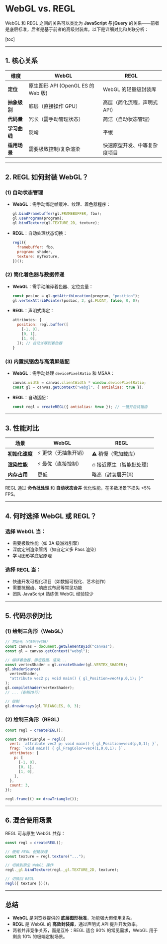 # WebGL vs. REGL

WebGL 和 REGL 之间的关系可以类比为 **JavaScript 与 jQuery** 的关系——前者是底层标准，后者是基于前者的高级封装库。以下是详细对比和关联分析：

[toc]

---

## **1. 核心关系**

| **维度**     | **WebGL**                          | **REGL**                     |
| ------------ | ---------------------------------- | ---------------------------- |
| **定位**     | 原生图形 API (OpenGL ES 的 Web 版) | WebGL 的轻量级封装库         |
| **抽象级别** | 底层（直接操作 GPU）               | 高层（简化流程，声明式 API） |
| **代码量**   | 冗长（需手动管理状态）             | 简洁（自动状态管理）         |
| **学习曲线** | 陡峭                               | 平缓                         |
| **适用场景** | 需要极致控制/复杂渲染              | 快速原型开发、中等复杂度项目 |

---

## **2. REGL 如何封装 WebGL？**

### **(1) 自动状态管理**

- **WebGL**：需手动绑定帧缓冲、纹理、着色器程序：

  ```javascript
  gl.bindFramebuffer(gl.FRAMEBUFFER, fbo);
  gl.useProgram(program);
  gl.bindTexture(gl.TEXTURE_2D, texture);
  ```

- **REGL**：自动处理状态切换：

  ```javascript
  regl({
    framebuffer: fbo,
    program: shader,
    texture: myTexture,
  })();
  ```

### **(2) 简化着色器与数据传递**

- **WebGL**：需手动编译着色器、定位变量：

  ```javascript
  const posLoc = gl.getAttribLocation(program, "position");
  gl.vertexAttribPointer(posLoc, 2, gl.FLOAT, false, 0, 0);
  ```

- **REGL**：声明式绑定：

  ```javascript
  attributes: {
    position: regl.buffer([
      [-1, 0],
      [0, 1],
      [1, 0],
    ]); // 自动关联到着色器
  }
  ```

### **(3) 内置抗锯齿与高清屏适配**

- **WebGL**：需手动处理 `devicePixelRatio` 和 MSAA：

  ```javascript
  canvas.width = canvas.clientWidth * window.devicePixelRatio;
  const gl = canvas.getContext("webgl", { antialias: true });
  ```

- **REGL**：自动适配：

  ```javascript
  const regl = createREGL({ antialias: true }); // 一键开启抗锯齿
  ```

---

## **3. 性能对比**

| **场景**       | **WebGL**            | **REGL**                 |
| -------------- | -------------------- | ------------------------ |
| **初始化速度** | ⚡️ 更快（无抽象开销） | ⚠️ 稍慢（需加载库）       |
| **渲染性能**   | ⚡️ 最优（直接控制）   | 🔥 接近原生（智能批处理） |
| **内存占用**   | 更低                 | 略高（封装层开销）       |

REGL 通过 **命令批处理** 和 **自动状态合并** 优化性能，在多数场景下损失 <5% FPS。

---

## **4. 何时选择 WebGL 或 REGL？**

### **选择 WebGL 当：**

- 需要极致性能（如 3A 级游戏引擎）
- 深度定制渲染管线（如自定义多 Pass 渲染）
- 学习图形学底层原理

### **选择 REGL 当：**

- 快速开发可视化项目（如数据可视化、艺术创作）
- 需要抗锯齿、响应式布局等常见功能
- 团队 JavaScript 熟练但 WebGL 经验较少

---

## **5. 代码示例对比**

### **(1) 绘制三角形（WebGL）**

```javascript
// 初始化（约50行代码）
const canvas = document.getElementById("canvas");
const gl = canvas.getContext("webgl");

// 编译着色器、绑定数据、渲染...
const vertexShader = gl.createShader(gl.VERTEX_SHADER);
gl.shaderSource(
  vertexShader,
  "attribute vec2 p; void main() { gl_Position=vec4(p,0,1); }"
);
gl.compileShader(vertexShader);
// ...（省略20行）

// 绘制
gl.drawArrays(gl.TRIANGLES, 0, 3);
```

### **(2) 绘制三角形（REGL）**

```javascript
const regl = createREGL();

const drawTriangle = regl({
  vert: `attribute vec2 p; void main() { gl_Position=vec4(p,0,1); }`,
  frag: `void main() { gl_FragColor=vec4(1,0,0,1); }`,
  attributes: {
    p: [
      [-1, 0],
      [0, 1],
      [1, 0],
    ],
  },
  count: 3,
});

regl.frame(() => drawTriangle());
```

---

## **6. 混合使用场景**

REGL 可与原生 WebGL 共存：

```javascript
const regl = createREGL();

// 使用 REGL 创建纹理
const texture = regl.texture("...");

// 切换到原生 WebGL 操作
regl._gl.bindTexture(regl._gl.TEXTURE_2D, texture);

// 切换回 REGL
regl({ texture })();
```

---

## **总结**

- **WebGL** 是浏览器提供的 **底层图形标准**，功能强大但使用复杂。
- **REGL** 是 WebGL 的 **高效封装库**，通过声明式 API 提升开发效率。
- 两者并非竞争关系，而是互补：REGL 适合 90% 的常见需求，WebGL 用于剩余 10% 的极端定制场景。

